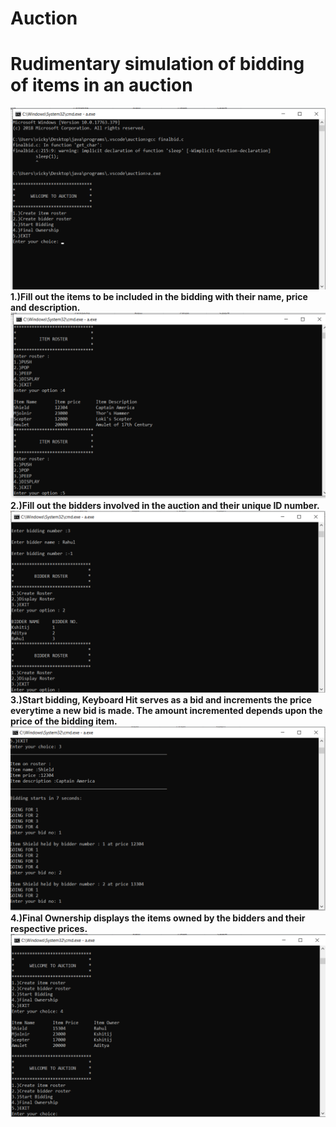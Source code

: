 # Auction
# Rudimentary simulation of bidding of items in an auction 
![alt text](https://github.com/Kshitijpawar/Auction/blob/master/Screenshot%20(72).png)  
**1.)Fill out the items to be included in the bidding with their name, price and description.**  
![alt text](https://github.com/Kshitijpawar/Auction/blob/master/Screenshot%20(73).png)  
**2.)Fill out the bidders involved in the auction and their unique ID number.**  
![alt text](https://github.com/Kshitijpawar/Auction/blob/master/Screenshot%20(74).png)
**3.)Start bidding, Keyboard Hit serves as a bid and increments the price everytime a new bid is made. The amount incremented depends upon the price of the bidding item.**  
![alttext](https://github.com/Kshitijpawar/Auction/blob/master/Screenshot%20(78).png)  
**4.)Final Ownership displays the items owned by the bidders and their respective prices.**    
![alt text](https://github.com/Kshitijpawar/Auction/blob/master/Screenshot%20(93).png)  

